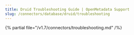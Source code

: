 ```yaml
---
title: Druid Troubleshooting Guide | OpenMetadata Support
slug: /connectors/database/druid/troubleshooting
---
```


{% partial file="/v1.7/connectors/troubleshooting.md" /%}
